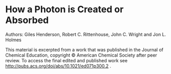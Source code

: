 # How a Photon is Created or Absorbed

Authors: Giles Henderson, Robert C. Rittenhouse, John C. Wright and Jon L. Holmes

This material is excerpted from a work that was published in the Journal of Chemical Education, copyright © American Chemical Society after peer review. To access the final edited and published work see http://pubs.acs.org/doi/abs/10.1021/ed071p300.2 .
